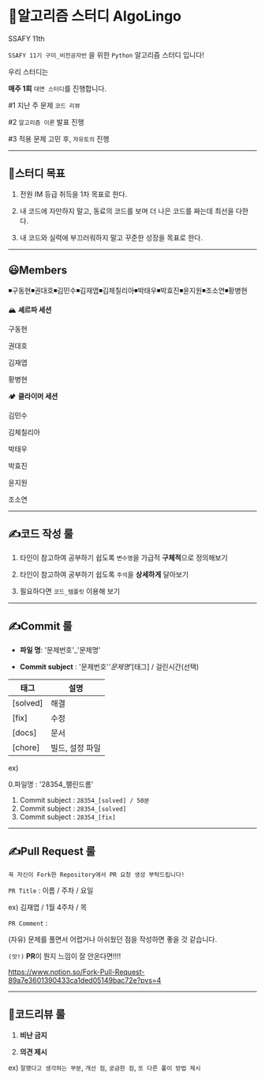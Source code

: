 # 📖알고리즘 스터디 AlgoLingo

SSAFY 11th

`SSAFY 11기 구미_비전공자반` 을 위한 `Python` 알고리즘 스터디 입니다!

우리 스터디는

**매주 1회** `대면 스터디`를 진행합니다.

#1 지난 주 문제 `코드 리뷰`

#2 `알고리즘 이론` 발표 진행

#3 적용 문제 고민 후, `자유토의` 진행 


---

## 🔔스터디 목표

1. 전원 IM 등급 취득을 1차 목표로 한다.
  
2. 내 코드에 자만하지 말고, 동료의 코드를 보며 더 나은 코드를 짜는데 최선을 다한다.
  
3. 내 코드와 실력에 부끄러워하지 말고 꾸준한 성장을 목표로 한다.
  

---

## 😃Members

◾구동현◾권대호◾김민수◾김재엽◾김체칠리아◾박태우◾박효진◾윤지원◾조소연◾황병현

🏔 **셰르파 세션**

구동현

권대호

김재엽

황병현


🏕 **클라이머 세션**

김민수

김체칠리아

박태우

박효진

윤지원

조소연


---
## ✍코드 작성 룰

1. 타인이 참고하여 공부하기 쉽도록 `변수명`을 가급적 **구체적**으로 정의해보기
   
2. 타인이 참고하여 공부하기 쉽도록 `주석`을 **상세하게** 달아보기

3. 필요하다면 `코드_템플릿` 이용해 보기
---

## ✍Commit 룰

- **파일 명**: '문제번호'_'문제명'
  
- **Commit subject** : '문제번호'_'문제명'_[태그] / 걸린시간(선택)

| 태그  | 설명  |
| --- | --- |
| [solved] | 해결  |
| [fix] | 수정  |
| [docs] | 문서  |
| [chore] | 빌드, 설정 파일 |

ex)

0.파일명 : '28354_팰린드롬' 

1. Commit subject : `28354_[solved] / 50분`
2. Commit subject : `28354_[solved]`
3. Commit subject : `28354_[fix]`

---

## ✍Pull Request 룰
`꼭 자신이 Fork한 Repository에서 PR 요청 생성 부탁드립니다!`

`PR Title` : 이름 / 주차 / 요일

ex) 김재엽 / 1월 4주차 / 목

`PR Comment` :

(자유) 문제를 풀면서 어렵거나 아쉬웠던 점을 작성하면 좋을 것 같습니다.


`(앗!)` **PR**이 뭔지 느낌이 잘 안온다면!!!!

https://www.notion.so/Fork-Pull-Request-89a7e3601390433ca1ded05149bac72e?pvs=4

---

## 🔧코드리뷰 룰

1. **비난 금지**
  
2. **의견 제시**
  
  ex) `잘했다고 생각하는 부분`, `개선 점`, `궁금한 점`, `또 다른 풀이 방법 제시`

